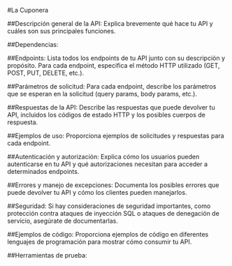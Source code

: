 #La Cuponera

##Descripción general de la API:
Explica brevemente qué hace tu API y cuáles son sus principales funciones.

##Dependencias:

##Endpoints:
Lista todos los endpoints de tu API junto con su descripción y propósito.
Para cada endpoint, especifica el método HTTP utilizado (GET, POST, PUT, DELETE, etc.).

##Parámetros de solicitud:
Para cada endpoint, describe los parámetros que se esperan en la solicitud (query params, body params, etc.).

##Respuestas de la API:
Describe las respuestas que puede devolver tu API, incluidos los códigos de estado HTTP y los posibles cuerpos de respuesta.

##Ejemplos de uso:
Proporciona ejemplos de solicitudes y respuestas para cada endpoint.

##Autenticación y autorización:
Explica cómo los usuarios pueden autenticarse en tu API y qué autorizaciones necesitan para acceder a determinados endpoints.

##Errores y manejo de excepciones:
Documenta los posibles errores que puede devolver tu API y cómo los clientes pueden manejarlos.

##Seguridad:
Si hay consideraciones de seguridad importantes, como protección contra ataques de inyección SQL o ataques de denegación de servicio, asegúrate de documentarlas.

##Ejemplos de código:
Proporciona ejemplos de código en diferentes lenguajes de programación para mostrar cómo consumir tu API.

##Herramientas de prueba:
